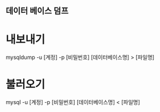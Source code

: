 데이터 베이스 덤프
--
# 내보내기
mysqldump -u [계정] -p [비밀번호] [데이터베이스명] > [파일명]  

# 불러오기 
mysql -u [계정] -p [비밀번호] [데이터베이스명] < [파일명]